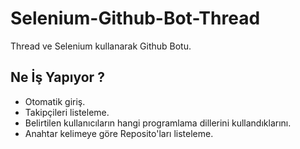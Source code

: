 # Selenium-Github-Bot-Thread

Thread ve Selenium kullanarak Github Botu.

## Ne İş Yapıyor ? 

- Otomatik giriş.
- Takipçileri listeleme.
- Belirtilen kullanıcıların hangi programlama dillerini kullandıklarını.
- Anahtar kelimeye göre Reposito'ları listeleme.
